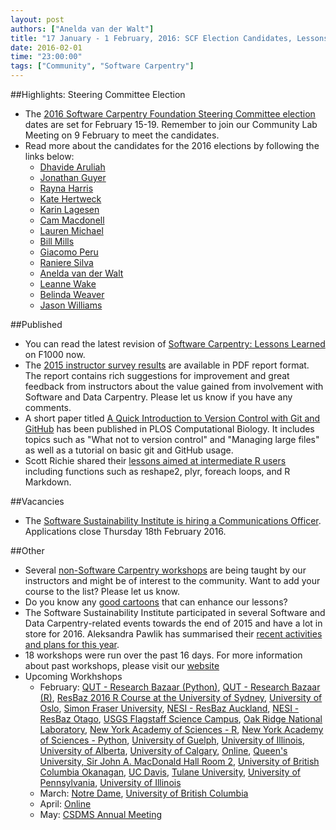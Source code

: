 ```yaml
---
layout: post
authors: ["Anelda van der Walt"]
title: "17 January - 1 February, 2016: SCF Election Candidates, Lessons Learned, Instructor Survey Results, and an Intermediate R Lesson"
date: 2016-02-01
time: "23:00:00"
tags: ["Community", "Software Carpentry"]
---
```


##Highlights: Steering Committee Election
* The [2016 Software Carpentry Foundation Steering Committee election]({{page.baseurl}}/blog/2016/01/election-candidates.html) dates are set for February 15-19. Remember to join our Community Lab Meeting on 9 February to meet the candidates. 
* Read more about the candidates for the 2016 elections by following the links below:
  * [Dhavide Aruliah]({{page.baseurl}}/blog/2016/01/D-Aruliah-SWC-Steering-Committee.html)
  * [Jonathan Guyer]({{page.baseurl}}/blog/2016/01/steering-guyer.html)
  * [Rayna Harris]({{page.baseurl}}/blog/2016/01/steering-harris.html)
  * [Kate Hertweck]({{page.baseurl}}/blog/2016/01/steering-Hertweck.html)
  * [Karin Lagesen]({{page.baseurl}}/blog/2016/01/lagesen-steering-committee.html)
  * [Cam Macdonell]({{page.baseurl}}/blog/2016/01/macdonell.html)
  * [Lauren Michael]({{page.baseurl}}/blog/2016/01/steering-lauren-michael.html)
  * [Bill Mills]({{page.baseurl}}/blog/2016/01/steeringbillmills.html)
  * [Giacomo Peru]({{page.baseurl}}/blog/2016/01/giacomoperu.html)
  * [Raniere Silva]({{page.baseurl}}/blog/2016/01/steering-raniere-silva.html)
  * [Anelda van der Walt]({{page.baseurl}}/blog/2016/01/steering-anelda.html)
  * [Leanne Wake]({{page.baseurl}}/blog/2016/01/steeringleannewake.html)
  * [Belinda Weaver]({{page.baseurl}}/blog/2015/12/scf-nomination-weaver.html)
  * [Jason Williams]({{page.baseurl}}/blog/2016/01/election-jason-williams.html)

##Published
* You can read the latest revision of [Software Carpentry: Lessons Learned]({{page.baseurl}}/blog/2016/01/new-version-of-lessons-learned.html) on F1000 now. 
* The [2015 instructor survey results]({{page.baseurl}}/blog/2016/01/instructor-survey.html) are available in PDF report format. The report contains rich suggestions for improvement and great feedback from instructors about the value gained from involvement with Software and Data Carpentry. Please let us know if you have any comments.
* A short paper titled [A Quick Introduction to Version Control with Git and GitHub]({{page.baseurl}}/blog/2016/01/plos-git-paper.html) has been published in PLOS Computational Biology. It includes topics such as "What not to version control" and "Managing large files" as well as a tutorial on basic git and GitHub usage.
* Scott Richie shared their [lessons aimed at intermediate R users]({{page.baseurl}}/blog/2016/01/intermediate-r-materials.html) including functions such as reshape2, plyr, foreach loops, and R Markdown.

##Vacancies
* The [Software Sustainability Institute is hiring a Communications Officer]({{page.baseurl}}/blog/2016/02/ssi-job.html). Applications close Thursday 18th February 2016.

##Other
* Several [non-Software Carpentry workshops]({{page.baseurl}}/blog/2016/01/elsewhere-on-the-web.html) are being taught by our instructors and might be of interest to the community. Want to add your course to the list?  Please let us know.
* Do you know any [good cartoons]({{page.baseurl}}/blog/2016/01/asking-for-cartoons.html) that can enhance our lessons?
* The Software Sustainability Institute participated in several Software and Data Carpentry-related events towards the end of 2015 and have a lot in store for 2016. Aleksandra Pawlik has summarised their [recent activities and plans for this year](http://www.software.ac.uk/node/1855).
* 18 workshops were run over the past 16 days. For more information about past workshops, please visit our [website]({{page.baseurl}}/workshops/past/) 
* Upcoming Workhshops
  * February:
    [QUT - Research Bazaar (Python)](https://bio-swc-bne.github.io/2016-02-01-BrisbaneResBaz-Python/),
    [QUT - Research Bazaar (R)](https://bio-swc-bne.github.io/2016-02-01-BrisbaneResBaz-R/),
    [ResBaz 2016 R Course at the University of Sydney](https://fpheld.github.io/2016-02-01-ResBaz-Sydney-RBeginner/),
    [University of Oslo](https://uio-carpentry.github.io/2016-02-01-Oslo/),
    [Simon Fraser University](http://bgran.de/2016-02-02-SFU/),
    [NESI - ResBaz Auckland](https://nesi.github.io/2016-02-02-auckland/),
    [NESI - ResBaz Otago](https://nesi.github.io/2016-02-02-otago/),
    [USGS Flagstaff Science Campus](https://mperignon.github.io/2016-02-04-flagstaff/),
    [Oak Ridge National Laboratory](http://karinlag.github.io//2016-02-04-ORNL/),
    [New York Academy of Sciences - R](https://laurajanegraham.github.io/2016-02-05-nyas-r/),
    [New York Academy of Sciences - Python](https://jasonjwilliamsny.github.io/2016-02-05-nyas-python/),
    [University of Guelph](https://computecanada.github.io/2016-02-06-uguelph/),
    [University of Illinois](https://uiuc-cse.github.io/2016-02-08-NCSA/),
    [University of Alberta](https://computecanada.github.io/2016-02-16-ualberta/),
    [University of Calgary](https://computecanada.github.io/2016-02-18-ucalgary/),
    [Online](https://swcarpentry.github.io/2016-02-16-training-online/),
    [Queen's University, Sir John A. MacDonald Hall Room 2](https://haschmi.github.io/2016-02-17-queens/),
    [University of British Columbia Okanagan](https://computecanada.github.io/2016-02-22-ubco/),
    [UC Davis](https://swcarpentry.github.io/2016-02-22-training-ucdavis/),
    [Tulane University](https://hnakhoul.github.io/2016-02-22-tulane/),
    [University of Pennsylvania](https://maneesha.github.io/2016-02-22-upenn/),
    [University of Illinois](https://uiuc-cse.github.io/2016-02-25-NCSA/)
  * March:
    [Notre Dame](https://fmichonneau.github.io/2016-03-07-notre-dame/),
    [University of British Columbia](https://computecanada.github.io/2016-03-12-ubc/)
  * April:
    [Online](https://swcarpentry.github.io/2016-04-13-training-online/)
  * May:
    [CSDMS Annual Meeting](https://mperignon.github.io/2016-05-16-csdms/)

